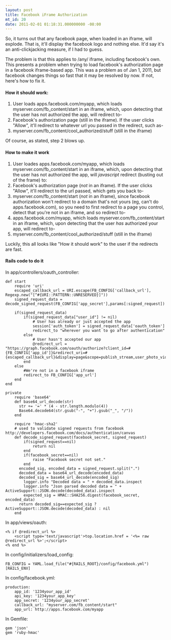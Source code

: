 ```yaml
---
layout: post
title: Facebook iFrame Authorization
mt_id: 20
date: 2011-02-01 01:18:31.000000000 -08:00
---
```

So, it turns out that any facebook page, when loaded in an iframe, will explode. That is, it'll display the facebook logo and nothing else. It'd say it's an anti-clickjacking measure, if I had to guess.

The problem is that this applies to /any/ iframe, including facebook's own. This presents a problem when trying to load facebook's authorization page in a facebook iframe-based app. This was a problem as of Jan 1, 2011, but facebook changes things so fast that it may be resolved by now. If not, here's how to fix it.

#### How it should work:

1. User loads apps.facebook.com/myapp, which loads myserver.com/fb_content/start in an iframe, which, upon detecting that the user has not authorized the app, will redirect to-
2. Facebook's authorization page (still in the iframe).  If the user clicks "Allow", it'll redirect to whatever url you passed in the redirect, such as-
3. myserver.com/fb_content/cool_authorized/stuff (still in the iframe)

Of course, as stated, step 2 blows up.

#### How to make it work
1. User loades apps.facebook.com/myapp, which loads myserver.com/fb_content/start in an iframe, which, upon detecting that the user has not authorized the app, will *javascript* redirect (busting out of the frame) to:
2. Facebook's authorization page (*not* in an iframe).  If the user clicks "Allow", it'll redirect to the url passed, which gets you back to-
3. myserver.com/fb_content/start (*not* in an iframe), since facebook authorization won't redirect to a domain that's not yours (eg, can't do apps.facebook.com), so you need to first redirect to a page you control, detect that you're not in an iframe, and so redirect to-
3. apps.facebook.com/myapp, which loads myserver.com/fb_content/start in an iframe, which, upon detecting that the user *has* authorized your app, will redirect to-
5. myserver.com/fb_content/cool_authorized/stuff (still in the iframe)

Luckily, this all looks like "How it should work" to the user if the redirects are fast.

#### Rails code to do it

In app/controllers/oauth_controller:

	def start
		require 'uri'
		escaped_callback_url = URI.escape(FB_CONFIG['callback_url'], Regexp.new("[^#{URI::PATTERN::UNRESERVED}]"))
		signed_request_data = decode_signed_request(FB_CONFIG['app_secret'],params[:signed_request])
	
		if(signed_request_data)
			if(signed_request_data["user_id"] != nil)
				# User has already or just accepted the app
				session['auth_token'] = signed_request_data['oauth_token']
				redirect_to "wherever you want to go after authentication"
			else
				# User hasn't accepted our app
				@redirect_url = "https://graph.facebook.com/oauth/authorize?client_id=#{FB_CONFIG['app_id']}&redirect_uri=#{escaped_callback_url}&display=page&scope=publish_stream,user_photo_video_tags&type=user_agent&display=page"
			end
		else		
			#We're not in a facebook iframe
			redirect_to FB_CONFIG['app_url']
		end
	end
	
	private
		require 'base64'
		def base64_url_decode(str)
		  str += '=' * (4 - str.length.modulo(4))
		  Base64.decode64(str.gsub("-", "+").gsub("_", "/"))
		end
		
		require 'hmac-sha2'
		# used to validate signed requests from facebook http://developers.facebook.com/docs/authentication/canvas
		def decode_signed_request(facebook_secret, signed_request)
			if(signed_request==nil)
				return nil
			end
			if(facebook_secret==nil)
				raise "Facebook secret not set."
			end
		  encoded_sig, encoded_data = signed_request.split(".")
		  decoded_data = base64_url_decode(encoded_data)
		  decoded_sig = base64_url_decode(encoded_sig)
			logger.info "Decoded data = " + decoded_data.inspect
			logger.info "Json parsed decoded data = " + ActiveSupport::JSON.decode(decoded_data).inspect
			expected_sig = HMAC::SHA256.digest(facebook_secret, encoded_data)
		  return decoded_sig==expected_sig ? ActiveSupport::JSON.decode(decoded_data) : nil
		end
		
In app/views/oauth:

	<% if @redirect_url %>
		<script type='text/javascript'>top.location.href = '<%= raw @redirect_url %>';</script>
	<% end %>
	
In config/initializers/load_config:

	FB_CONFIG = YAML.load_file("#{RAILS_ROOT}/config/facebook.yml")[RAILS_ENV]
	
In config/facebook.yml:

	production:
	    app_id: '1234your_app_id'
	    api_key: '1234your_app_key'
	    app_secret: '1234your_app_secret'
	    callback_url: "myserver.com/fb_content/start"
	    app_url: http://apps.facebook.com/myapp
	
In Gemfile:

	gem 'json'
	gem 'ruby-hmac' 
